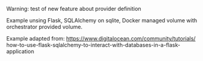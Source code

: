 Warning: test of new feature about provider definition

Example unsing Flask, SQLAlchemy on sqlite, Docker managed volume with
orchestrator provided volume.

Example adapted from:
https://www.digitalocean.com/community/tutorials/
how-to-use-flask-sqlalchemy-to-interact-with-databases-in-a-flask-application
